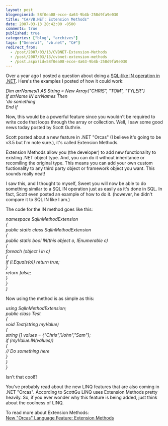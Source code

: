 ```yaml
---
layout: post
blogengineid: 58f0ea08-ecce-4a63-9b4b-258d9fa9e030
title: "C#/VB.NET: Extension Methods"
date: 2007-03-13 20:42:00 -0500
comments: true
published: true
categories: ["blog", "archives"]
tags: ["General", "vb.net", "C#"]
redirect_from: 
  - /post/2007/03/13/CVBNET-Extension-Methods
  - /post/2007/03/13/cvbnet-extension-methods
  - /post.aspx?id=58f0ea08-ecce-4a63-9b4b-258d9fa9e030
---
```

<!-- more -->


Over a year ago I posted a question about doing a <a href="/Blog/Post.aspx?PostID=601">SQL-like IN operation in .NET</a>. Here&#39;s the examples I posted of how it could work:



<em>Dim arrNames() AS String = New Array{&quot;CHRIS&quot;, &quot;TOM&quot;, &quot;TYLER&quot;}<br />
If strName IN arrNames Then<br />
   &#39;do something<br />
End If</em>



Now, this would be a powerful feature since you wouldn&#39;t be required to write code that loops through the array or collection. Well, I saw some good news today posted by Scott Guthrie.



Scott posted about a new feature in .NET &quot;Orcas&quot; (I believe it&#39;s going to be v3.5 but I&#39;m note sure.), it&#39;s called Extension Methods.



Extension Methods allow you (the developer) to add new functionality to existing .NET object type. And, you can do it without inheritance or recomiling the original type. This means you can add your own custom fuctionality to any third party object or framework object you want. This sounds really neat!



I saw this, and I thought to myself, Sweet you will now be able to do something similar to a SQL IN operation just as easily as it&#39;s done in SQL. In fact, Scott even posted an example of how to do it. (however, he didn&#39;t compare it to SQL IN like I am.)



The code for the IN method goes like this:



<em>namespace SqlInMethodExtension<br />
{<br />
    public static class SqlInMethodExtension<br />
    {<br />
        public static bool IN(this object o, IEnumerable c)<br />
        {<br />
            foreach (object i in c)<br />
            {<br />
                 if (i.Equals(o)) return true;<br />
            }<br />
            return false;<br />
        }<br />
    }<br />
}</em>



Now using the method is as simple as this:



<em>using SqlInMethodExtension;<br />
public class Test<br />
{<br />
    void Test(string myValue)<br />
    {<br />
        string [] values = {&quot;Chris&quot;,&quot;John&quot;,&quot;Sam&quot;};<br />
        if (myValue.IN(values))<br />
        {<br />
            // Do something here<br />
        }<br />
    }<br />
}</em>



Isn&#39;t that cool!?



You&#39;ve probably read about the new LINQ features that are also coming in .NET &quot;Orcas&quot;. According to ScottGu LINQ uses Extension Methods pretty heavily. So, if you ever wonder why this feature is being added, just think about the coolness of LINQ.



To read more about Extension Methods:<br />
<a href="http://weblogs.asp.net/scottgu/archive/2007/03/13/new-orcas-language-feature-extension-methods.aspx">New &quot;Orcas&quot; Language Feature: Extension Methods</a><br />

